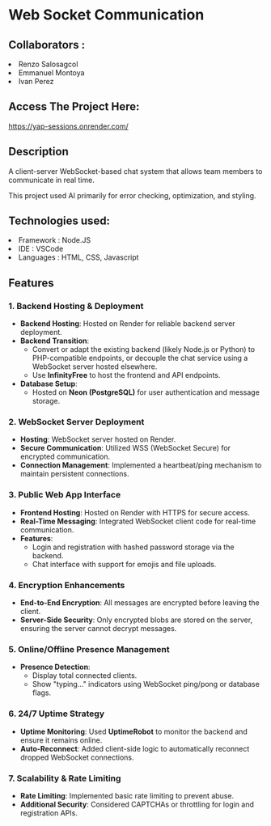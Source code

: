 # Web Socket Communication

## __Collaborators :__

<li>Renzo Salosagcol</li>

<li>Emmanuel Montoya</li>

<li>Ivan Perez</li>

## Access The Project Here:
https://yap-sessions.onrender.com/

## Description

A client-server WebSocket-based chat system that allows team members to communicate in real time.

This project used AI primarily for error checking, optimization, and styling.

## Technologies used:
<li>Framework : Node.JS</li>
<li>IDE : VSCode</li>
<li>Languages : HTML, CSS, Javascript</li>

## Features

### 1. Backend Hosting & Deployment
- **Backend Hosting**: Hosted on Render for reliable backend server deployment.
- **Backend Transition**: 
  - Convert or adapt the existing backend (likely Node.js or Python) to PHP-compatible endpoints, or decouple the chat service using a WebSocket server hosted elsewhere.
  - Use **InfinityFree** to host the frontend and API endpoints.
- **Database Setup**: 
  - Hosted on **Neon (PostgreSQL)** for user authentication and message storage.

### 2. WebSocket Server Deployment
- **Hosting**: WebSocket server hosted on Render.
- **Secure Communication**: Utilized WSS (WebSocket Secure) for encrypted communication.
- **Connection Management**: Implemented a heartbeat/ping mechanism to maintain persistent connections.

### 3. Public Web App Interface
- **Frontend Hosting**: Hosted on Render with HTTPS for secure access.
- **Real-Time Messaging**: Integrated WebSocket client code for real-time communication.
- **Features**:
  - Login and registration with hashed password storage via the backend.
  - Chat interface with support for emojis and file uploads.

### 4. Encryption Enhancements
- **End-to-End Encryption**: All messages are encrypted before leaving the client.
- **Server-Side Security**: Only encrypted blobs are stored on the server, ensuring the server cannot decrypt messages.

### 5. Online/Offline Presence Management
- **Presence Detection**: 
  - Display total connected clients.
  - Show "typing..." indicators using WebSocket ping/pong or database flags.

### 6. 24/7 Uptime Strategy
- **Uptime Monitoring**: Used **UptimeRobot** to monitor the backend and ensure it remains online.
- **Auto-Reconnect**: Added client-side logic to automatically reconnect dropped WebSocket connections.

### 7. Scalability & Rate Limiting
- **Rate Limiting**: Implemented basic rate limiting to prevent abuse.
- **Additional Security**: Considered CAPTCHAs or throttling for login and registration APIs.